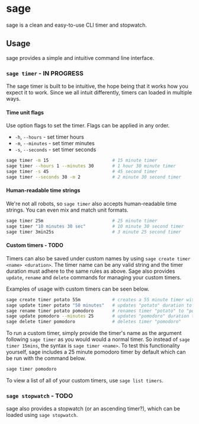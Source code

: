 # sage

sage is a clean and easy-to-use CLI timer and stopwatch.

## Usage

sage provides a simple and intuitive command line interface.

### `sage timer` - IN PROGRESS

The sage timer is built to be intuitive, the hope being that it works
how you expect it to work. Since we all intuit differently, timers can
loaded in multiple ways.

#### Time unit flags

Use option flags to set the timer. Flags can be applied in any order.

- `-h`, `--hours` - set timer hours
- `-m`, `--minutes` - set timer minutes
- `-s`, `--seconds` - set timer seconds

```bash
sage timer -m 15                        # 15 minute timer
sage timer --hours 1 --minutes 30       # 1 hour 30 minute timer
sage timer -s 45                        # 45 second timer
sage timer --seconds 30 -m 2            # 2 minute 30 second timer
```

#### Human-readable time strings

We're not all robots, so `sage timer` also accepts human-readable time
strings. You can even mix and match unit formats.

```bash
sage timer 25m                          # 25 minute timer
sage timer "10 minutes 30 sec"          # 10 minute 30 second timer
sage timer 3min25s                      # 3 minute 25 second timer
```

#### Custom timers - TODO

Timers can also be saved under custom names by using `sage create timer
<name> <duration>`. The timer name can be any valid string and the
timer duration must adhere to the same rules as above. Sage also
provides `update`, `rename` and `delete` commands for managing your
custom timers.

Examples of usage with custom timers can be seen below.

```bash
sage create timer potato 55m            # creates a 55 minute timer with the name "potato"
sage update timer potato "50 minutes"   # updates "potato" duration to 50 minutes
sage rename timer potato pomodoro       # renames timer "potato" to "pomodoro"
sage update pomodoro --minutes 25       # updates "pomodoro" duration to 25 minutes
sage delete timer pomodoro              # deletes timer "pomodoro"
```

To run a custom timer, simply provide the timer's name as the argument
following `sage timer` as you would would a normal timer. So instead of
`sage timer 15mins`, the syntax is `sage timer <name>`. To test this
functionality yourself, sage includes a 25 minute pomodoro timer by
default which can be run with the command below.

```bash
sage timer pomodoro
```

To view a list of all of your custom timers, use `sage list timers`.

### `sage stopwatch` - TODO

sage also provides a stopwatch (or an ascending timer?), which can be
loaded using `sage stopwatch`.
